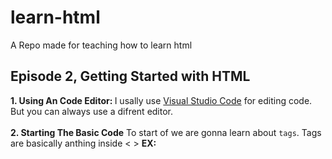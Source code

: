 # learn-html
A Repo made for teaching how to learn html


## Episode 2, Getting Started with HTML

<b>1. Using An Code Editor: </b>
I usally use [Visual Studio Code](https://code.visualstudio.com) for editing code. But you can always use a difrent editor.
<br>
<br>
<b>2. Starting The Basic Code</b>
To start of we are gonna learn about `tags`. Tags are basically anthing inside < > <b>EX:</b> <pre><tag></pre>
